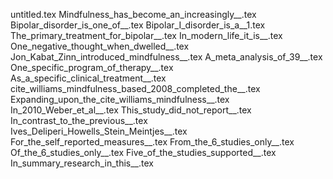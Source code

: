 untitled.tex
Mindfulness_has_become_an_increasingly__.tex
Bipolar_disorder_is_one_of__.tex
Bipolar_I_disorder_is_a__1.tex
The_primary_treatment_for_bipolar__.tex
In_modern_life_it_is__.tex
One_negative_thought_when_dwelled__.tex
Jon_Kabat_Zinn_introduced_mindfulness__.tex
A_meta_analysis_of_39__.tex
One_specific_program_of_therapy__.tex
As_a_specific_clinical_treatment__.tex
cite_williams_mindfulness_based_2008_completed_the__.tex
Expanding_upon_the_cite_williams_mindfulness__.tex
In_2010_Weber_et_al__.tex
This_study_did_not_report__.tex
In_contrast_to_the_previous__.tex
Ives_Deliperi_Howells_Stein_Meintjes__.tex
For_the_self_reported_measures__.tex
From_the_6_studies_only__.tex
Of_the_6_studies_only__.tex
Five_of_the_studies_supported__.tex
In_summary_research_in_this__.tex
